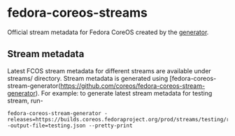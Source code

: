 # fedora-coreos-streams

Official stream metadata for Fedora CoreOS created by the
[generator](https://github.com/coreos/fedora-coreos-stream-generator/).

## Stream metadata
Latest FCOS stream metadata for different streams are available under streams/ directory. Stream metadata is generated using [fedora-coreos-stream-generator(https://github.com/coreos/fedora-coreos-stream-generator). For example: to generate latest stream metadata for testing stream, run-

```
fedora-coreos-stream-generator -releases=https://builds.coreos.fedoraproject.org/prod/streams/testing/releases.json  -output-file=testing.json --pretty-print
```
